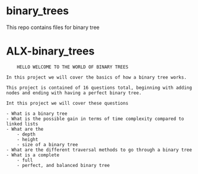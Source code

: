 # binary_trees
This repo contains files for binary tree

# ALX-binary_trees

		HELLO WELCOME TO THE WORLD OF BINARY TREES 

	In this project we will cover the basics of how a binary tree works.

	This project is contained of 16 questions total, beginning with adding
	nodes and ending with having a perfect binary tree.

	Int this project we will cover these questions 

	- What is a binary tree
	- What is the possible gain in terms of time complexity compared to linked lists
	- What are the 
		- depth 
		- height 
		- size of a binary tree
	- What are the different traversal methods to go through a binary tree
	- What is a complete
		- full
		- perfect, and balanced binary tree
